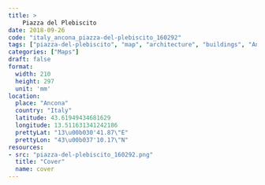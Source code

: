 ```yaml
---
title: > 
    Piazza del Plebiscito
date: 2018-09-26
code: "italy_ancona_piazza-del-plebiscito_160292"
tags: ["piazza-del-plebiscito", "map", "architecture", "buildings", "Ancona", "Italy"]
categories: ["Maps"]
draft: false
format:
  width: 210
  height: 297
  unit: 'mm'
location:
  place: "Ancona"
  country: "Italy"
  latitude: 43.61949434681629
  longitude: 13.511631341242186
  prettyLat: "13\u00b030'41.87\"E"
  prettyLon: "43\u00b037'10.17\"N"
resources:
- src: "piazza-del-plebiscito_160292.png"
  title: "Cover"
  name: cover
---
```

